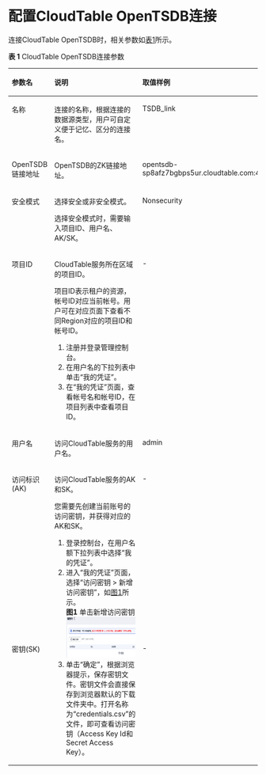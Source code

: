 # 配置CloudTable OpenTSDB连接<a name="dgc_01_0037"></a>

连接CloudTable OpenTSDB时，相关参数如[表1](#zh-cn_topic_0133463138_table22075105144748)所示。

**表 1**  CloudTable OpenTSDB连接参数

<a name="zh-cn_topic_0133463138_table22075105144748"></a>
<table><thead align="left"><tr id="zh-cn_topic_0133463138_row19905440144748"><th class="cellrowborder" valign="top" width="20.07%" id="mcps1.2.4.1.1"><p id="zh-cn_topic_0133463138_p1727937144748"><a name="zh-cn_topic_0133463138_p1727937144748"></a><a name="zh-cn_topic_0133463138_p1727937144748"></a>参数名</p>
</th>
<th class="cellrowborder" valign="top" width="58.19%" id="mcps1.2.4.1.2"><p id="zh-cn_topic_0133463138_p5745174144748"><a name="zh-cn_topic_0133463138_p5745174144748"></a><a name="zh-cn_topic_0133463138_p5745174144748"></a>说明</p>
</th>
<th class="cellrowborder" valign="top" width="21.740000000000002%" id="mcps1.2.4.1.3"><p id="zh-cn_topic_0133463138_p62705927144748"><a name="zh-cn_topic_0133463138_p62705927144748"></a><a name="zh-cn_topic_0133463138_p62705927144748"></a>取值样例</p>
</th>
</tr>
</thead>
<tbody><tr id="zh-cn_topic_0133463138_row11298866916"><td class="cellrowborder" valign="top" width="20.07%" headers="mcps1.2.4.1.1 "><p id="zh-cn_topic_0133463138_p15298176296"><a name="zh-cn_topic_0133463138_p15298176296"></a><a name="zh-cn_topic_0133463138_p15298176296"></a>名称</p>
</td>
<td class="cellrowborder" valign="top" width="58.19%" headers="mcps1.2.4.1.2 "><p id="zh-cn_topic_0133463138_p1369564463813"><a name="zh-cn_topic_0133463138_p1369564463813"></a><a name="zh-cn_topic_0133463138_p1369564463813"></a>连接的名称，根据连接的数据源类型，用户可自定义便于记忆、区分的连接名。</p>
</td>
<td class="cellrowborder" valign="top" width="21.740000000000002%" headers="mcps1.2.4.1.3 "><p id="zh-cn_topic_0133463138_p19298156493"><a name="zh-cn_topic_0133463138_p19298156493"></a><a name="zh-cn_topic_0133463138_p19298156493"></a>TSDB_link</p>
</td>
</tr>
<tr id="zh-cn_topic_0133463138_row87539715534"><td class="cellrowborder" valign="top" width="20.07%" headers="mcps1.2.4.1.1 "><p id="zh-cn_topic_0133463138_p1375357165315"><a name="zh-cn_topic_0133463138_p1375357165315"></a><a name="zh-cn_topic_0133463138_p1375357165315"></a>OpenTSDB链接地址</p>
</td>
<td class="cellrowborder" valign="top" width="58.19%" headers="mcps1.2.4.1.2 "><p id="zh-cn_topic_0133463138_p147692714538"><a name="zh-cn_topic_0133463138_p147692714538"></a><a name="zh-cn_topic_0133463138_p147692714538"></a>OpenTSDB的ZK链接地址。</p>
</td>
<td class="cellrowborder" valign="top" width="21.740000000000002%" headers="mcps1.2.4.1.3 "><p id="zh-cn_topic_0133463138_p2076910795316"><a name="zh-cn_topic_0133463138_p2076910795316"></a><a name="zh-cn_topic_0133463138_p2076910795316"></a>opentsdb-sp8afz7bgbps5ur.cloudtable.com:4242</p>
</td>
</tr>
<tr id="zh-cn_topic_0133463138_row1634161118531"><td class="cellrowborder" valign="top" width="20.07%" headers="mcps1.2.4.1.1 "><p id="zh-cn_topic_0133463138_p134191195311"><a name="zh-cn_topic_0133463138_p134191195311"></a><a name="zh-cn_topic_0133463138_p134191195311"></a>安全模式</p>
</td>
<td class="cellrowborder" valign="top" width="58.19%" headers="mcps1.2.4.1.2 "><p id="zh-cn_topic_0133463138_p73481116533"><a name="zh-cn_topic_0133463138_p73481116533"></a><a name="zh-cn_topic_0133463138_p73481116533"></a>选择安全或非安全模式。</p>
<p id="zh-cn_topic_0133463138_p10479147165612"><a name="zh-cn_topic_0133463138_p10479147165612"></a><a name="zh-cn_topic_0133463138_p10479147165612"></a>选择安全模式时，需要输入项目ID、用户名、AK/SK。</p>
</td>
<td class="cellrowborder" valign="top" width="21.740000000000002%" headers="mcps1.2.4.1.3 "><p id="zh-cn_topic_0133463138_p1674519527376"><a name="zh-cn_topic_0133463138_p1674519527376"></a><a name="zh-cn_topic_0133463138_p1674519527376"></a>Nonsecurity</p>
</td>
</tr>
<tr id="zh-cn_topic_0133463138_row1392892065413"><td class="cellrowborder" valign="top" width="20.07%" headers="mcps1.2.4.1.1 "><p id="zh-cn_topic_0133463138_p1016019285015"><a name="zh-cn_topic_0133463138_p1016019285015"></a><a name="zh-cn_topic_0133463138_p1016019285015"></a>项目ID</p>
</td>
<td class="cellrowborder" valign="top" width="58.19%" headers="mcps1.2.4.1.2 "><p id="zh-cn_topic_0133463138_p1637616424613"><a name="zh-cn_topic_0133463138_p1637616424613"></a><a name="zh-cn_topic_0133463138_p1637616424613"></a>CloudTable服务所在区域的项目ID。</p>
<div class="p" id="zh-cn_topic_0133463138_p1668482916813"><a name="zh-cn_topic_0133463138_p1668482916813"></a><a name="zh-cn_topic_0133463138_p1668482916813"></a>项目ID表示租户的资源，帐号ID对应当前帐号。用户可在对应页面下查看不同Region对应的项目ID和帐号ID。<a name="zh-cn_topic_0133463138_zh-cn_topic_0000001129537317_ol6260200121819"></a><a name="zh-cn_topic_0133463138_zh-cn_topic_0000001129537317_ol6260200121819"></a><ol id="zh-cn_topic_0133463138_zh-cn_topic_0000001129537317_ol6260200121819"><li>注册并登录管理控制台。</li><li>在用户名的下拉列表中单击<span class="uicontrol" id="zh-cn_topic_0133463138_zh-cn_topic_0000001129537317_uicontrol0260130191818"><a name="zh-cn_topic_0133463138_zh-cn_topic_0000001129537317_uicontrol0260130191818"></a><a name="zh-cn_topic_0133463138_zh-cn_topic_0000001129537317_uicontrol0260130191818"></a>“我的凭证”</span>。</li><li>在<span class="wintitle" id="zh-cn_topic_0133463138_zh-cn_topic_0000001129537317_wintitle132611102181"><a name="zh-cn_topic_0133463138_zh-cn_topic_0000001129537317_wintitle132611102181"></a><a name="zh-cn_topic_0133463138_zh-cn_topic_0000001129537317_wintitle132611102181"></a>“我的凭证”</span>页面，查看帐号名和帐号ID，在项目列表中查看项目ID。</li></ol>
</div>
</td>
<td class="cellrowborder" valign="top" width="21.740000000000002%" headers="mcps1.2.4.1.3 "><p id="zh-cn_topic_0133463138_p11608245019"><a name="zh-cn_topic_0133463138_p11608245019"></a><a name="zh-cn_topic_0133463138_p11608245019"></a>-</p>
</td>
</tr>
<tr id="zh-cn_topic_0133463138_row4287224185416"><td class="cellrowborder" valign="top" width="20.07%" headers="mcps1.2.4.1.1 "><p id="zh-cn_topic_0133463138_p9287524205412"><a name="zh-cn_topic_0133463138_p9287524205412"></a><a name="zh-cn_topic_0133463138_p9287524205412"></a>用户名</p>
</td>
<td class="cellrowborder" valign="top" width="58.19%" headers="mcps1.2.4.1.2 "><p id="zh-cn_topic_0133463138_p12287142410545"><a name="zh-cn_topic_0133463138_p12287142410545"></a><a name="zh-cn_topic_0133463138_p12287142410545"></a>访问CloudTable服务的用户名。</p>
</td>
<td class="cellrowborder" valign="top" width="21.740000000000002%" headers="mcps1.2.4.1.3 "><p id="zh-cn_topic_0133463138_p428782415548"><a name="zh-cn_topic_0133463138_p428782415548"></a><a name="zh-cn_topic_0133463138_p428782415548"></a>admin</p>
</td>
</tr>
<tr id="zh-cn_topic_0133463138_row46015358144748"><td class="cellrowborder" valign="top" width="20.07%" headers="mcps1.2.4.1.1 "><p id="zh-cn_topic_0133463138_p31612872145433"><a name="zh-cn_topic_0133463138_p31612872145433"></a><a name="zh-cn_topic_0133463138_p31612872145433"></a>访问标识(AK)</p>
</td>
<td class="cellrowborder" rowspan="2" valign="top" width="58.19%" headers="mcps1.2.4.1.2 "><p id="zh-cn_topic_0133463138_p181471423104"><a name="zh-cn_topic_0133463138_p181471423104"></a><a name="zh-cn_topic_0133463138_p181471423104"></a>访问CloudTable服务的AK和SK。</p>
<p id="zh-cn_topic_0133463138_p2396698815212"><a name="zh-cn_topic_0133463138_p2396698815212"></a><a name="zh-cn_topic_0133463138_p2396698815212"></a>您需要先创建当前账号的访问密钥，并获得对应的AK和SK。</p>
<a name="zh-cn_topic_0133463138_ol1361418377715"></a><a name="zh-cn_topic_0133463138_ol1361418377715"></a><ol id="zh-cn_topic_0133463138_ol1361418377715"><li>登录控制台，在用户名额下拉列表中选择“我的凭证”。</li><li>进入<span class="wintitle" id="zh-cn_topic_0133463138_zh-cn_topic_0000001129241845_zh-cn_topic_0183643042_wintitle471885516555"><a name="zh-cn_topic_0133463138_zh-cn_topic_0000001129241845_zh-cn_topic_0183643042_wintitle471885516555"></a><a name="zh-cn_topic_0133463138_zh-cn_topic_0000001129241845_zh-cn_topic_0183643042_wintitle471885516555"></a>“我的<span id="zh-cn_topic_0133463138_zh-cn_topic_0000001129241845_zh-cn_topic_0183643042_text95491317711"><a name="zh-cn_topic_0133463138_zh-cn_topic_0000001129241845_zh-cn_topic_0183643042_text95491317711"></a><a name="zh-cn_topic_0133463138_zh-cn_topic_0000001129241845_zh-cn_topic_0183643042_text95491317711"></a>凭</span>证”</span>页面，选择<span class="menucascade" id="zh-cn_topic_0133463138_zh-cn_topic_0000001129241845_zh-cn_topic_0183643042_menucascade10281112416374"><a name="zh-cn_topic_0133463138_zh-cn_topic_0000001129241845_zh-cn_topic_0183643042_menucascade10281112416374"></a><a name="zh-cn_topic_0133463138_zh-cn_topic_0000001129241845_zh-cn_topic_0183643042_menucascade10281112416374"></a>“<span class="uicontrol" id="zh-cn_topic_0133463138_zh-cn_topic_0000001129241845_zh-cn_topic_0183643042_uicontrol128182416375"><a name="zh-cn_topic_0133463138_zh-cn_topic_0000001129241845_zh-cn_topic_0183643042_uicontrol128182416375"></a><a name="zh-cn_topic_0133463138_zh-cn_topic_0000001129241845_zh-cn_topic_0183643042_uicontrol128182416375"></a>访问密钥 &gt; 新增访问密钥</span>”</span>，如<a href="#zh-cn_topic_0133463138_zh-cn_topic_0000001129241845_zh-cn_topic_0183643042_fig1552229194615">图1</a>所示。<div class="fignone" id="zh-cn_topic_0133463138_zh-cn_topic_0000001129241845_zh-cn_topic_0183643042_fig1552229194615"><a name="zh-cn_topic_0133463138_zh-cn_topic_0000001129241845_zh-cn_topic_0183643042_fig1552229194615"></a><a name="zh-cn_topic_0133463138_zh-cn_topic_0000001129241845_zh-cn_topic_0183643042_fig1552229194615"></a><span class="figcap"><b>图1 </b>单击新增访问密钥</span><br><a name="zh-cn_topic_0133463138_zh-cn_topic_0000001129241845_image20389043111611"></a><a name="zh-cn_topic_0133463138_zh-cn_topic_0000001129241845_image20389043111611"></a><span><img id="zh-cn_topic_0133463138_zh-cn_topic_0000001129241845_image20389043111611" src="figures/单击新增访问密钥.png" width="274.3125" height="82.927362"></span></div>
</li><li>单击“确定”，根据浏览器提示，保存密钥文件。密钥文件会直接保存到浏览器默认的下载文件夹中。打开名称为“credentials.csv”的文件，即可查看访问密钥（Access Key Id和Secret Access Key）。</li></ol>
</td>
<td class="cellrowborder" valign="top" width="21.740000000000002%" headers="mcps1.2.4.1.3 "><p id="zh-cn_topic_0133463138_p5195678145433"><a name="zh-cn_topic_0133463138_p5195678145433"></a><a name="zh-cn_topic_0133463138_p5195678145433"></a>-</p>
</td>
</tr>
<tr id="zh-cn_topic_0133463138_row23643456144748"><td class="cellrowborder" valign="top" headers="mcps1.2.4.1.1 "><p id="zh-cn_topic_0133463138_p29552890145433"><a name="zh-cn_topic_0133463138_p29552890145433"></a><a name="zh-cn_topic_0133463138_p29552890145433"></a>密钥(SK)</p>
</td>
<td class="cellrowborder" valign="top" headers="mcps1.2.4.1.2 "><p id="zh-cn_topic_0133463138_p32797946145433"><a name="zh-cn_topic_0133463138_p32797946145433"></a><a name="zh-cn_topic_0133463138_p32797946145433"></a>-</p>
</td>
</tr>
</tbody>
</table>

